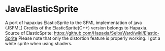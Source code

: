 # JavaElasticSprite
A port of hapaxias ElasticSprite to the SFML implementation of java (JSFML)
Credits of the ElasticSprite(C++) version belongs to Hapaxia.
Source of ElasticSprite: https://github.com/Hapaxia/SelbaWard/wiki/Elastic-Sprite
Please note that only the distortion feature is properly working. I got a white sprite when using shaders.
